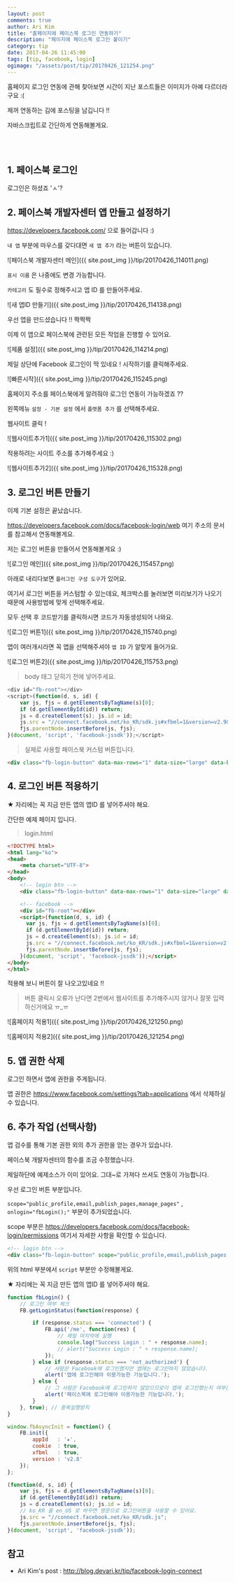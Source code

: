 ```yaml
---
layout: post
comments: true
author: Ari Kim
title: "홈페이지에 페이스북 로그인 연동하기"
description: "페이지에 페이스북 로그인 붙이기"
category: tip
date: 2017-04-26 11:45:00
tags: [tip, facebook, login]
ogimage: "/assets/post/tip/20170426_121254.png"
---
```


홈페이지 로그인 연동에 관해 찾아보면 시간이 지난 포스트들은 이미지가 아예 다르더라구요 :(

제꺼 연동하는 김에 포스팅을 남깁니다 !!

자바스크립트로 간단하게 연동해볼게요.

<br><br>

## 1. 페이스북 로그인

로그인은 하셨죠 'ㅅ'?

## 2. 페이스북 개발자센터 앱 만들고 설정하기

<https://developers.facebook.com/> 으로 들어갑니다 :)

`내 앱` 부분에 마우스를 갖다대면 `새 앱 추가` 라는 버튼이 있습니다.

![페이스북 개발자센터 메인]({{ site.post_img }}/tip/20170426_114011.png)

`표시 이름` 은 나중에도 변경 가능합니다.

`카테고리` 도 필수로 정해주시고 앱 ID 를 만들어주세요.

![새 앱ID 만들기]({{ site.post_img }}/tip/20170426_114138.png)

우선 앱을 만드셨습니다 !! 짝짝짝

이제 이 앱으로 페이스북에 관련된 모든 작업을 진행할 수 있어요.

![제품 설정]({{ site.post_img }}/tip/20170426_114214.png)

제일 상단에 Facebook 로그인이 딱 있네요 ! 시작하기를 클릭해주세요.

![빠른시작]({{ site.post_img }}/tip/20170426_115245.png)

홈페이지 주소를 페이스북에게 알려줘야 로그인 연동이 가능하겠죠 ??

왼쪽메뉴 `설정 - 기본 설정` 에서 `플랫폼 추가` 를 선택해주세요.

웹사이트 클릭 !

![웹사이트추가1]({{ site.post_img }}/tip/20170426_115302.png)

적용하려는 사이트 주소를 추가해주세요 :)

![웹사이트추가2]({{ site.post_img }}/tip/20170426_115328.png)

## 3. 로그인 버튼 만들기

이제 기본 설정은 끝났습니다.

<https://developers.facebook.com/docs/facebook-login/web> 여기 주소의 문서를 참고해서 연동해볼게요.

저는 로그인 버튼을 만들어서 연동해볼게요 :)

![로그인 메인]({{ site.post_img }}/tip/20170426_115457.png)

아래로 내리다보면 `플러그인 구성 도구`가 있어요.

여기서 로그인 버튼을 커스텀할 수 있는데요, 체크박스를 눌러보면 미리보기가 나오기 때문에 사용방법에 맞게 선택해주세요.

모두 선택 후 코드받기를 클릭하시면 코드가 자동생성되어 나와요.

![로그인 버튼1]({{ site.post_img }}/tip/20170426_115740.png)

앱이 여러개시라면 꼭 앱을 선택해주셔야 `앱 ID` 가 알맞게 들어가요.

![로그인 버튼2]({{ site.post_img }}/tip/20170426_115753.png)

> body 태그 닫히기 전에 넣어주세요.

```javascript
<div id="fb-root"></div>
<script>(function(d, s, id) {
	var js, fjs = d.getElementsByTagName(s)[0];
	if (d.getElementById(id)) return;
	js = d.createElement(s); js.id = id;
	js.src = "//connect.facebook.net/ko_KR/sdk.js#xfbml=1&version=v2.9&appId=1812242559094950";
	fjs.parentNode.insertBefore(js, fjs);
}(document, 'script', 'facebook-jssdk'));</script>
```

> 실제로 사용할 페이스북 커스텀 버튼입니다.

```html
<div class="fb-login-button" data-max-rows="1" data-size="large" data-button-type="continue_with" data-show-faces="true" data-auto-logout-link="true" data-use-continue-as="true"></div>
```

## 4. 로그인 버튼 적용하기

★ 자리에는 꼭 지금 만든 앱의 앱ID 를 넣어주셔야 해요.

간단한 예제 페이지 입니다.

> login.html

```html
<!DOCTYPE html>
<html lang="ko">
<head>
	<meta charset="UTF-8">
</head>
<body>
	<!-- login btn -->
	<div class="fb-login-button" data-max-rows="1" data-size="large" data-button-type="continue_with" data-show-faces="true" data-auto-logout-link="true" data-use-continue-as="true"></div>

	<!-- facebook -->
	<div id="fb-root"></div>
	<script>(function(d, s, id) {
	  var js, fjs = d.getElementsByTagName(s)[0];
	  if (d.getElementById(id)) return;
	  js = d.createElement(s); js.id = id;
	  js.src = "//connect.facebook.net/ko_KR/sdk.js#xfbml=1&version=v2.9&appId=★";
	  fjs.parentNode.insertBefore(js, fjs);
	}(document, 'script', 'facebook-jssdk'));</script>
</body>
</html>
```

적용해 보니 버튼이 잘 나오고있네요 !!

> 버튼 클릭시 오류가 난다면 2번에서 웹사이트를 추가해주시지 않거나 잘못 입력하신거에요 ㅠ_ㅠ

![홈페이지 적용1]({{ site.post_img }}/tip/20170426_121250.png)

![홈페이지 적용2]({{ site.post_img }}/tip/20170426_121254.png)

## 5. 앱 권한 삭제

로그인 하면서 앱에 권한을 주게됩니다.

앱 권한은 <https://www.facebook.com/settings?tab=applications> 에서 삭제하실 수 있습니다.

## 6. 추가 작업 (선택사항)

앱 검수를 통해 기본 권한 외의 추가 권한을 얻는 경우가 있습니다.

페이스북 개발자센터의 함수를 조금 수정했습니다.

제일하단에 예제소스가 이미 있어요. 그대~로 가져다 쓰셔도 연동이 가능합니다.

우선 로그인 버튼 부분입니다.

`scope="public_profile,email,publish_pages,manage_pages"` , `onlogin="fbLogin();"` 부분이 추가되었습니다.

scope 부분은 <https://developers.facebook.com/docs/facebook-login/permissions> 여기서 자세한 사항을 확인할 수 있습니다.

```html
<!-- login btn -->
<div class="fb-login-button" scope="public_profile,email,publish_pages,manage_pages" data-max-rows="1" data-size="large" data-button-type="continue_with" data-show-faces="true" data-auto-logout-link="true" data-use-continue-as="true" onlogin="fbLogin();"></div>
```

위의 html 부분에서 `script` 부분만 수정해볼게요.

★ 자리에는 꼭 지금 만든 앱의 앱ID 를 넣어주셔야 해요.

```javascript
function fbLogin() {
	// 로그인 여부 체크
	FB.getLoginStatus(function(response) {

		if (response.status === 'connected') {
			FB.api('/me', function(res) {
				// 제일 마지막에 실행
				console.log("Success Login : " + response.name);
				// alert("Success Login : " + response.name);
			});
		} else if (response.status === 'not_authorized') {
			// 사람은 Facebook에 로그인했지만 앱에는 로그인하지 않았습니다.
			alert('앱에 로그인해야 이용가능한 기능입니다.');
		} else {
			// 그 사람은 Facebook에 로그인하지 않았으므로이 앱에 로그인했는지 여부는 확실하지 않습니다.
			alert('페이스북에 로그인해야 이용가능한 기능입니다.');
		}
	}, true); // 중복실행방지
}

window.fbAsyncInit = function() {
	FB.init({
		appId   : '★',
		cookie  : true,
		xfbml   : true,
		version : 'v2.8'
	});
};

(function(d, s, id) {
	var js, fjs = d.getElementsByTagName(s)[0];
	if (d.getElementById(id)) return;
	js = d.createElement(s); js.id = id;
	// ko_KR 을 en_US 로 바꾸면 영문으로 로그인버튼을 사용할 수 있어요.
	js.src = "//connect.facebook.net/ko_KR/sdk.js";
	fjs.parentNode.insertBefore(js, fjs);
}(document, 'script', 'facebook-jssdk'));
```

참고
----
- Ari Kim's post : <http://blog.devari.kr/tip/facebook-login-connect>
